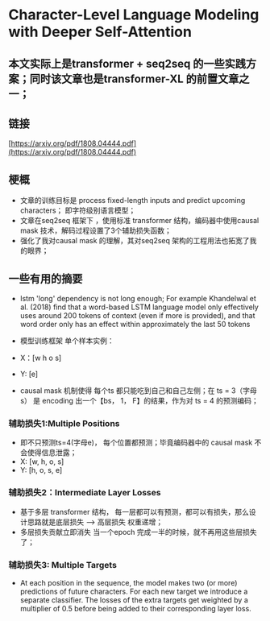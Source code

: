 # Character-Level Language Modeling with Deeper Self-Attention
## 本文实际上是transformer + seq2seq 的一些实践方案；同时该文章也是transformer-XL 的前置文章之一；
## 链接
 [https://arxiv.org/pdf/1808.04444.pdf](https://arxiv.org/pdf/1808.04444.pdf)

## 梗概
- 文章的训练目标是 process fixed-length inputs and predict upcoming characters； 即字符级别语言模型；
- 文章在seq2seq 框架下 ，使用标准 transformer 结构，编码器中使用causal mask 技术，解码过程设置了3个辅助损失函数；
- 强化了我对causal mask 的理解，其对seq2seq 架构的工程用法也拓宽了我的眼界；


## 一些有用的摘要
- lstm 'long' dependency is not long enough;
For example Khandelwal et al. (2018) find that a word-based LSTM language model only effectively uses around 200 tokens of context (even if more is provided), and that word order only has an effect within approximately the last 50 tokens

- 模型训练框架 单个样本实例：
- X：[w h o s]
- Y:   [e]
- causal mask 机制使得 每个ts 都只能吃到自己和自己左侧；在 ts = 3（字母s） 是 encoding 出一个【bs， 1， F】的结果，作为对 ts = 4 的预测编码；


### 辅助损失1:Multiple Positions
- 即不只预测ts=4(字母e)， 每个位置都预测；毕竟编码器中的 causal mask 不会使得信息泄露；
- X: [w, h, o, s]
- Y: [h, o, s, e]


### 辅助损失2：Intermediate Layer Losses
- 基于多层 transformer 结构， 每一层都可以有预测，都可以有损失，那么设计思路就是底层损失 --> 高层损失 权重递增；
- 多层损失贡献立即消失 当一个epoch 完成一半的时候，就不再用这些层损失了；

### 辅助损失3: Multiple Targets
- At each position in the sequence, the model makes two (or more) predictions of future characters. For each new target we introduce a separate classifier. The losses of the extra targets get weighted by a multiplier of 0.5 before being added to their corresponding layer loss.
